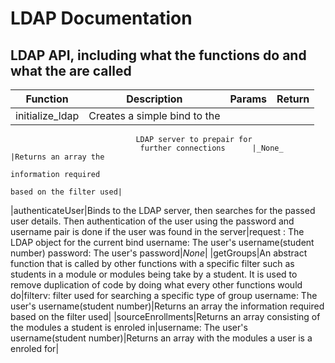LDAP Documentation
==================

LDAP API, including what the functions do and what the are called
-----------------------------------------------------------------

|Function                   | Description                 | Params                | Return                |
|---------------------------|:---------------------------:|:---------------------:|----------------------:|
|initialize_ldap            |Creates a simple bind to the 
								LDAP server to prepair for
								 further connections      |_None_                 |Returns an array the 
								 													information required 
								 													based on the filter used|
|authenticateUser|Binds to the LDAP server, then searches for
 the passed user details. 
                Then authentication of the user using the password 
                and username pair is done
                if the user was found in the server|request : The LDAP object for the current bind
                username: The user's username(student number)
                password: The user's password|_None_|
|getGroups|An abstract function that is called by other functions with a specific filter such as 
                students in a module or modules being take by a student.
                It is used to remove duplication of code by doing what 
                every other functions would do|filterv: filter used for searching a specific type of group
                username: The user's username(student number)|Returns an array the information required based on the filter used|
|sourceEnrollments|Returns an array consisting of the modules a student is enroled in|username: The user's username(student number)|Returns an array with the modules a user is a enroled for|
